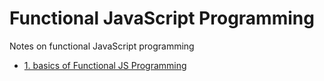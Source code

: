 # Functional JavaScript Programming

Notes on functional JavaScript programming

* [1. basics of Functional JS Programming](01.-Functional-Programming.md)
